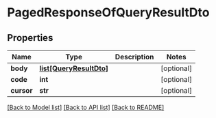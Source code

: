# PagedResponseOfQueryResultDto

## Properties
Name | Type | Description | Notes
------------ | ------------- | ------------- | -------------
**body** | [**list[QueryResultDto]**](QueryResultDto.md) |  | [optional] 
**code** | **int** |  | [optional] 
**cursor** | **str** |  | [optional] 

[[Back to Model list]](../README.md#documentation-for-models) [[Back to API list]](../README.md#documentation-for-api-endpoints) [[Back to README]](../README.md)


